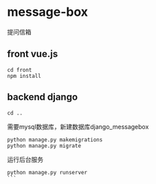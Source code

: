 # message-box
提问信箱<br>
## front vue.js
```
cd front
npm install
```
## backend django
```
cd ..
```
需要mysql数据库，新建数据库django_messagebox<br>
```
python manage.py makemigrations
python manage.py migrate
```
运行后台服务
````
python manage.py runserver
```
